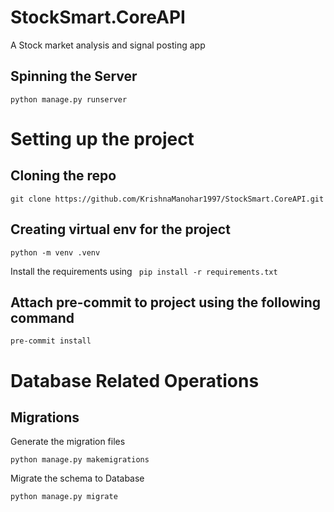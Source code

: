 # StockSmart.CoreAPI
A Stock market analysis and signal posting app

## Spinning the Server
```python manage.py runserver```


# Setting up the project
## Cloning the repo
```git clone https://github.com/KrishnaManohar1997/StockSmart.CoreAPI.git```


## Creating virtual env for the project
```python -m venv .venv```

Install the requirements using ``` pip install -r requirements.txt```

## Attach pre-commit to project using the following command

```pre-commit install```

# Database Related Operations
## Migrations
Generate the migration files

```python manage.py makemigrations```


Migrate the schema to Database

```python manage.py migrate```
